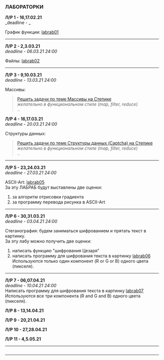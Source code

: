 ### ЛАБОРАТОРКИ  

**Л/Р 1 - 16,17.02.21**  
_deadline - _  

График функции: [labrab01](./labrab01.md)  

---  

**Л/Р 2 - 2,3.03.21**  
_deadline - 06.03.21 24:00_  

Файлы: [labrab02](./labrab02.md)  

---  

**Л/Р 3 - 9,10.03.21**  
_deadline - 13.03.21 24:00_  

Массивы:  
> [Решить задачи по теме Массивы на Степике](https://stepik.org/lesson/416145/step/2?unit=405659)  
> _желательно в функциональном стиле (map, filter, reduce)_  
> ..

**Л/Р 4 - 16,17.03.21**  
_deadline - 20.03.21 24:00_  

Структуры данных:  
> [Решить задачи по теме Структуры данных (Captcha) на Степике](https://stepik.org/lesson/502817/step/1?unit=494533)  
> _желательно в функциональном стиле (map, filter, reduce)_  
> ..

---  

**Л/Р 5 - 23,24.03.21**  
_deadline - 27.03.21 24:00_  

ASCII-Art: [labrab05](./labrab05.md)  
За эту ЛАБРАБ будут выставлены две оценки:  
1) за алгоритм отрисовки градиента  
2) за программу перевода рисунка в ASCII-Art  

---  

**Л/Р 6 - 30,31.03.21**  
_deadline - 03.04.21 24:00_  

Стеганография: будем заниматься шифрованием и прятать текст в картинку.  
За эту лабу можно получить две оценки:  
1) написать функцию "шифрования Цезаря"  
2) написать программу для шифрования текста в картинку [labrab06](./labrab06.md)  
Используются только один компонент (R or G or B) одного цвета (пикселя).  

---  

**Л/Р 7 - 06,07.04.21**  
_deadline - 10.04.21 24:00_  
Написать программу для шифрования текста в картинку [labrab07](./labrab07.md)  
Используются все три компонента (R and G and B) одного цвета (пикселя).  

**Л/Р 8 - 13,14.04.21**  

**Л/Р 9 - 20,21.04.21**  

**Л/Р 10 - 27,28.04.21**  

**Л/Р 11 - 4,5.05.21**  

---  

```

```

---


